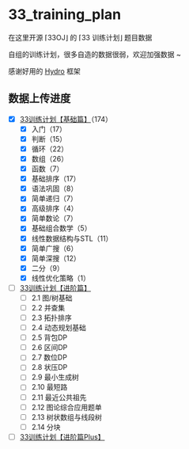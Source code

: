 # 33_training_plan

在这里开源 ⌈33OJ⌋ 的 ⌈33 训练计划⌋ 题目数据

自组的训练计划，很多自造的数据很弱，欢迎加强数据 ~

感谢好用的 [Hydro](https://github.com/hydro-dev/Hydro) 框架 


## 数据上传进度

- [x] [33训练计划【基础篇】](http://oj.33dai.cn/training/63240d4ea11217d4d6434e08)（174）
  - [x] 入门（17）
  - [x] 判断（15）
  - [x] 循环（22）
  - [x] 数组（26）
  - [x] 函数（7）
  - [x] 基础排序（17）
  - [x] 语法巩固（8）
  - [x] 简单递归（7）
  - [x] 高级排序（4）
  - [x] 简单数论（7）
  - [x] 基础组合数学（5）
  - [x] 线性数据结构与STL（11）
  - [x] 简单广搜（6）
  - [x] 简单深搜（12）
  - [x] 二分（9）
  - [x] 线性优化策略（1）
- [ ] [33训练计划【进阶篇】](http://oj.33dai.cn/training/639001c0f4dead0452a1694c)
  - [ ] 2.1 图/树基础
  - [ ] 2.2 并查集
  - [ ] 2.3 拓扑排序
  - [ ] 2.4 动态规划基础
  - [ ] 2.5 背包DP
  - [ ] 2.6 区间DP
  - [ ] 2.7 数位DP
  - [ ] 2.8 状压DP
  - [ ] 2.9 最小生成树
  - [ ] 2.10 最短路
  - [ ] 2.11 最近公共祖先
  - [ ] 2.12 图论综合应用题单
  - [ ] 2.13 树状数组与线段树
  - [ ] 2.14 分块
- [ ] [33训练计划【进阶篇Plus】](http://oj.33dai.cn/training/63da256bac91de9dbd26c7ed)
